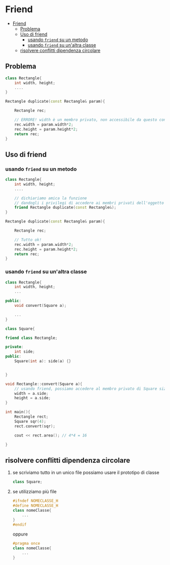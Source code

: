 # Friend

- [Friend](#friend)
	- [Problema](#problema)
	- [Uso di friend](#uso-di-friend)
		- [usando `friend` su un metodo](#usando-friend-su-un-metodo)
		- [usando `friend` su un'altra classe](#usando-friend-su-unaltra-classe)
	- [risolvere conflitti dipendenza circolare](#risolvere-conflitti-dipendenza-circolare)

## Problema

```cpp
class Rectangle{
	int width, height;
	....
}

Rectangle duplicate(const Rectangle& param){

	Rectangle rec;

	// ERRORE! width è un membro privato, non accessibile da questo contesto esterno
	rec.width = param.width*2;	
	rec.height = param.height*2;
	return rec;
}
```

## Uso di friend

### usando `friend` su un metodo

```cpp
class Rectangle{
	int width, height;
	....

	// dichiariamo amica la funzione
	// dandogli i privilegi di accedere ai membri privati dell'oggetto
	friend Rectangle duplicate(const Rectangle&);
}

Rectangle duplicate(const Rectangle& param){

	Rectangle rec;

	// Tutto ok!
	rec.width = param.width*2;	
	rec.height = param.height*2;
	return rec;
}
```

### usando `friend` su un'altra classe

```cpp
class Rectangle{
	int width, height;
	...

public:
	void convert(Square a);

	...
}

class Square{

friend class Rectangle;

private:
	int side;
public:
	Square(int a): side(a) {}


}

void Rectangle::convert(Square a){
	// usando friend, possiamo accedere al membro privato di Square size
	width = a.side;
	height = a.side;
}

int main(){
	Rectangle rect;
	Square sqr(4);
	rect.convert(sqr);

	cout << rect.area(); // 4*4 = 16

}
```

## risolvere conflitti dipendenza circolare

1. se scriviamo tutto in un unico file
possiamo usare il prototipo di classe

	```cpp
	class Square;
	```

2. se utilizziamo più file

	```cpp
	#ifndef NOMECLASSE_H
	#define NOMECLASSE_H
	class nomeClasse{
		...
	}
	#endif 
	```

	oppure

	```cpp
	#pragma once
	class nomeClasse{
		...
	}
	```
